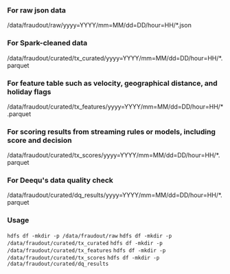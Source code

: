 ### For raw json data
/data/fraudout/raw/yyyy=YYYY/mm=MM/dd=DD/hour=HH/*.json

### For Spark-cleaned data
/data/fraudout/curated/tx_curated/yyyy=YYYY/mm=MM/dd=DD/hour=HH/*.parquet

### For feature table such as velocity, geographical distance, and holiday flags
/data/fraudout/curated/tx_features/yyyy=YYYY/mm=MM/dd=DD/hour=HH/*.parquet

### For scoring results from streaming rules or models, including score and decision
/data/fraudout/curated/tx_scores/yyyy=YYYY/mm=MM/dd=DD/hour=HH/*.parquet

### For Deequ's data quality check
/data/fraudout/curated/dq_results/yyyy=YYYY/mm=MM/dd=DD/hour=HH/*.parquet

### Usage
`hdfs df -mkdir -p /data/fraudout/raw`
`hdfs df -mkdir -p /data/fraudout/curated/tx_curated`
`hdfs df -mkdir -p /data/fraudout/curated/tx_features`
`hdfs df -mkdir -p /data/fraudout/curated/tx_scores`
`hdfs df -mkdir -p /data/fraudout/curated/dq_results`